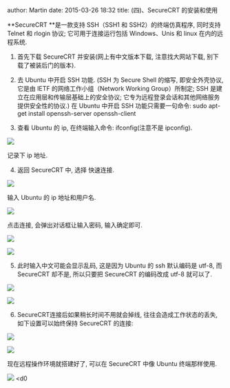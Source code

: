 author: Martin
date: 2015-03-26 18:32
title: (四)、SecureCRT 的安装和使用

**SecureCRT **是一款支持 SSH（SSH1 和 SSH2）的终端仿真程序, 同时支持 Telnet 和 rlogin 协议; 它可用于连接运行包括 Windows、Unis 和 linux 在内的远程系统.

1. 首先下载 SecureCRT 并安装(网上有中文版本下载, 注意找大网站下载, 别下载了被装后门的版本).

2. 去 Ubuntu 中开启 SSH 功能. (SSH 为 Secure Shell 的缩写, 即安全外壳协议, 它是由 IETF 的网络工作小组（Network Working Group）所制定; SSH 是建立在应用层和传输层基础上的安全协议; 它专为远程登录会话和其他网络服务提供安全性的协议.)
在 Ubuntu 中开启 SSH 功能只需要一句命令: sudo apt-get install openssh-server openssh-client

3. 查看 Ubuntu 的 ip, 在终端输入命令: ifconfig(注意不是 ipconfig).

![](http://i62.tinypic.com/fvfr40.jpg)

记录下 ip 地址.

4. 返回 SecureCRT 中, 选择 快速连接.

![](http://i61.tinypic.com/33lfmt1.jpg)

输入 Ubuntu 的 ip 地址和用户名.

![](http://i60.tinypic.com/15zo868.jpg)

点击连接, 会弹出对话框让输入密码, 输入确定即可.

![](http://i57.tinypic.com/6dyec6.jpg)

![](http://i60.tinypic.com/1zoj2hc.jpg)

5. 此时输入中文可能会显示乱码, 这是因为 Ubuntu 的 ssh 默认编码是 utf-8, 而 SecureCRT 却不是, 所以只要把 SecureCRT 的编码改成 utf-8 就可以了.

![](http://i60.tinypic.com/344qskp.jpg)

![](http://i58.tinypic.com/30u3j46.jpg)

6. SecureCRT连接后如果稍长时间不用就会掉线, 往往会造成工作状态的丢失, 如下设置可以始终保持 SecureCRT 的连接:

![](http://i62.tinypic.com/2uhr0h3.jpg)

![](http://i61.tinypic.com/wl7m88.jpg)

现在远程操作环境就搭建好了, 可以在 SecureCRT 中像 Ubuntu 终端那样使用.

![](http://i58.tinypic.com/ics9dd.jpg)
<d0
